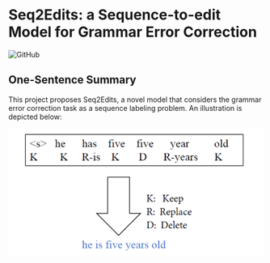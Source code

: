 # Seq2Edits: a Sequence-to-edit Model for Grammar Error Correction

![GitHub](https://img.shields.io/badge/license-qianben-green.svg)

## One-Sentence Summary

This project proposes Seq2Edits, a novel model that considers the grammar error correction task as a sequence labeling problem. An illustration is depicted below:

![model](assets/model.png)
